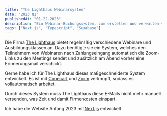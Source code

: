 ```yaml
---
title: "The Lighthaus Webinarsystem"
date: "2023 Q1"
publishedAt: "01-22-2023"
description: "Ein Webinar-Buchungssystem, zum erstellen und verwalten von Webinaren. Das System sendet Teilnehmern nach Zahlungseingang automatisch eine E-Mail mit den Zoom Zugangsdaten."
tags: ["Next.js", "Typescript", "Supabase"]
---
```


Die Firma [The Lighthaus](https://thelighthaus.de/) bietet regelmäßig verschiedene Webinare und Ausbildungsklassen an. Dazu benötigte sie ein System, welches den Teilnehmern von Webinaren nach Zahlungseingang automatisch die Zoom-Links zu den Meetings sendet und zusätzlich am Abend vorher eine Erinnerungsmail verschickt.

Gerne habe ich für The Lighthaus dieses maßgeschneiderte System entwickelt. Es ist mit [Copecart](https://copecart.com/) und [Zoom](https://zoom.us/) verknüpft, sodass es vollautomatisch arbeitet.

Durch dieses System muss The Lighthaus diese E-Mails nicht mehr manuell versenden, was Zeit und damit Firmenkosten einspart.

Ich habe die Website Anfang 2023 mit [Next.js](https://nextjs.org/) entwickelt.
